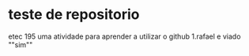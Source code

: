 # teste de repositorio
etec 195
uma atividade para aprender a utilizar o github
1.rafael e viado ""sim""